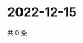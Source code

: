 # 2022-12-15

共 0 条

<!-- BEGIN WEIBO -->
<!-- 最后更新时间 Thu Dec 15 2022 00:00:51 GMT+0800 (China Standard Time) -->

<!-- END WEIBO -->
